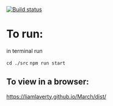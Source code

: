 [![Build status](https://ci.appveyor.com/api/projects/status/vtw90xu6vtf95l2k?svg=true)](https://ci.appveyor.com/project/Liam/march)

# To run:
in terminal run

`cd ./src`
`npm run start`

##  To view in a browser:
https://liamlaverty.github.io/March/dist/

